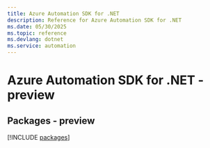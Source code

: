 ```yaml
---
title: Azure Automation SDK for .NET
description: Reference for Azure Automation SDK for .NET
ms.date: 05/30/2025
ms.topic: reference
ms.devlang: dotnet
ms.service: automation
---
```

# Azure Automation SDK for .NET - preview
## Packages - preview
[!INCLUDE [packages](automation-index.md)]